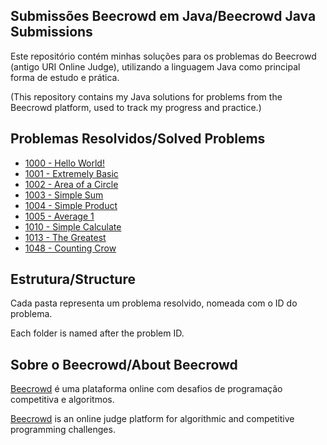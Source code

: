 ## Submissões Beecrowd em Java/Beecrowd Java Submissions

Este repositório contém minhas soluções para os problemas do Beecrowd (antigo URI Online Judge), utilizando a linguagem Java como principal forma de estudo e prática.

(This repository contains my Java solutions for problems from the Beecrowd platform, used to track my progress and practice.)

## Problemas Resolvidos/Solved Problems

-   [1000 - Hello World!](src/iniciante_beginner/BEE1000/Main.java)
-   [1001 - Extremely Basic](src/iniciante_beginner/BEE1001/Main.java)
-   [1002 - Area of a Circle](src/iniciante_beginner/BEE1002/Main.java)
-   [1003 - Simple Sum](src/iniciante_beginner/BEE1003/Main.java)
-   [1004 - Simple Product](src/iniciante_beginner/BEE1004/Main.java)
-   [1005 - Average 1](src/iniciante_beginner/BEE1005/Main.java)
-   [1010 - Simple Calculate](src/iniciante_beginner/BEE1010/Main.java)
-   [1013 - The Greatest](src/iniciante_beginner/BEE1013/Main.java)
-   [1048 - Counting Crow](src/iniciante_beginner/BEE1848/Main.java)

## Estrutura/Structure

Cada pasta representa um problema resolvido, nomeada com o ID do problema.

Each folder is named after the problem ID.

## Sobre o Beecrowd/About Beecrowd

[Beecrowd](https://www.beecrowd.com.br) é uma plataforma online com desafios de programação competitiva e algoritmos.

[Beecrowd](https://www.beecrowd.com.br) is an online judge platform for algorithmic and competitive programming challenges.
